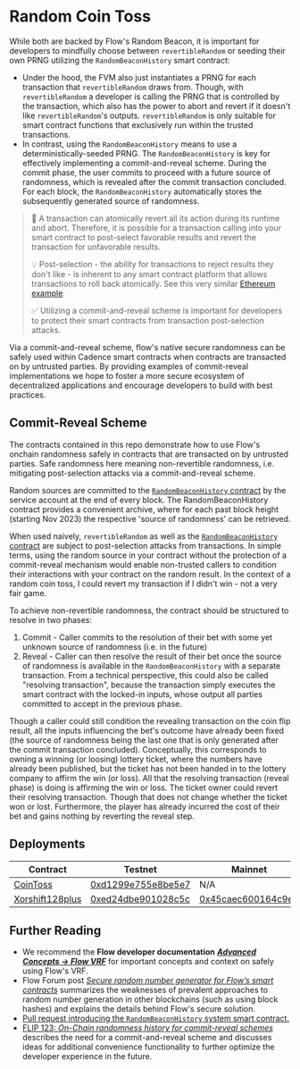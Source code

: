# Random Coin Toss

While both are backed by Flow's Random Beacon,
it is important for developers to mindfully choose between `revertibleRandom`
or seeding their own PRNG utilizing the `RandomBeaconHistory` smart contract:

- Under the hood, the FVM also just instantiates a PRNG for each transaction that `revertibleRandom` draws from. 
  Though, with `revertibleRandom` a developer is calling the PRNG that is controlled by the transaction,
  which also has the power to abort and revert if it doesn't like `revertibleRandom`'s outputs.
  `revertibleRandom` is only suitable for smart contract functions that exclusively run within the trusted transactions.
- In contrast, using the `RandomBeaconHistory` means to use a deterministically-seeded PRNG. 
  The `RandomBeaconHistory` is key for effectively implementing a commit-and-reveal scheme.
  During the commit phase, the user commits to proceed with a future source of randomness,
  which is revealed after the commit transaction concluded.
  For each block, the `RandomBeaconHistory` automatically stores the subsequently generated source of randomness.

> 🚨 A transaction can atomically revert all its action during its runtime and abort.
> Therefore, it is possible for a transaction calling into your smart contract to post-select favorable
> results and revert the transaction for unfavorable results.
> 
> 💡 Post-selection - the ability for transactions to reject results they don't like - is inherent to any
> smart contract platform that allows transactions to roll back atomically. See this very similar
> [Ethereum example](https://consensys.github.io/smart-contract-best-practices/development-recommendations/general/public-data/).
> 
> ✅ Utilizing a commit-and-reveal scheme is important for developers to protect their smart contracts from transaction post-selection attacks.


Via a commit-and-reveal scheme, flow's native secure randomness can be safely used within Cadence smart contracts 
when contracts are transacted on by untrusted parties. 
By providing examples of commit-reveal implementations we hope to foster a more secure ecosystem of decentralized
applications and encourage developers to build with best practices.

## Commit-Reveal Scheme

The contracts contained in this repo demonstrate how to use Flow's onchain randomness safely
in contracts that are transacted on by untrusted parties. Safe randomness here meaning non-revertible randomness, 
i.e. mitigating post-selection attacks via a commit-and-reveal scheme.

Random sources are committed to the [`RandomBeaconHistory` contract](./contracts/RandomBeaconHistory.cdc) by the service
account at the end of every block. The RandomBeaconHistory contract provides a convenient archive, where for each past
block height (starting Nov 2023) the respective 'source of randomness' can be retrieved.

When used naively, `revertibleRandom` as well as the [`RandomBeaconHistory` contract](./contracts/RandomBeaconHistory.cdc)
are subject to post-selection attacks from transactions.
In simple terms, using the random source in your contract without
the protection of a commit-reveal mechanism would enable non-trusted callers to condition their interactions with your contract on the
random result. In the context of a random coin toss, I could revert my transaction if I didn't win - not a very fair
game.

To achieve non-revertible randomness, the contract should be structured to resolve in two phases:

1. Commit - Caller commits to the resolution of their bet with some yet unknown source of randomness (i.e. in the
   future)
2. Reveal - Caller can then resolve the result of their bet once the source of randomness is available in the `RandomBeaconHistory` with a separate transaction.
   From a technical perspective, this could also be called "resolving transaction", because the transaction simply executes the smart contract with the locked-in
   inputs, whose output all parties committed to accept in the previous phase.

Though a caller could still condition the revealing transaction on the coin flip result, all the inputs influencing the bet's outcome
have already been fixed (the source of randomness being the last one that is only generated after the commit transaction concluded).
Conceptually, this corresponds to owning a winning (or loosing) lottery ticket, where the numbers have already been published,
but the ticket has not been handed in to the lottery company to affirm the win (or loss).
All that the resolving transaction (reveal phase) is doing is affirming the win or loss.
The ticket owner could revert their resolving transaction. Though that does not change whether the ticket won or lost. Furthermore, the player has already
incurred the cost of their bet and gains nothing by reverting the reveal step.

## Deployments

|Contract|Testnet|Mainnet|
|---|---|---|
|[CoinToss](./contracts/CoinToss.cdc)|[0xd1299e755e8be5e7](https://contractbrowser.com/A.d1299e755e8be5e7.CoinToss)|N/A|
|[Xorshift128plus](./contracts/Xorshift128plus.cdc)|[0xed24dbe901028c5c](https://contractbrowser.com/A.ed24dbe901028c5c.Xorshift128plus)|[0x45caec600164c9e6](https://contractbrowser.com/A.45caec600164c9e6.Xorshift128plus)|

## Further Reading 


- We recommend the **Flow developer documentation** [**_Advanced Concepts → Flow VRF_**](https://developers.flow.com/build/advanced-concepts/randomness)
  for important concepts and context on safely using Flow's VRF.  
- Flow Forum post [_Secure random number generator for Flow’s smart contracts_](https://forum.onflow.org/t/secure-random-number-generator-for-flow-s-smart-contracts/5110)
  summarizes the weaknesses of prevalent approaches to random number generation in other blockchains (such as using block hashes) and explains the details behind Flow's secure solution.
- [Pull request introducing the `RandomBeaconHistory` system smart contract.](https://github.com/onflow/flow-core-contracts/pull/375) 
- [FLIP 123: _On-Chain randomness history for commit-reveal schemes_](https://github.com/onflow/flips/pull/123) describes the need for a commit-and-reveal scheme and 
  discusses ideas for additional convenience functionality to further optimize the developer experience in the future.
